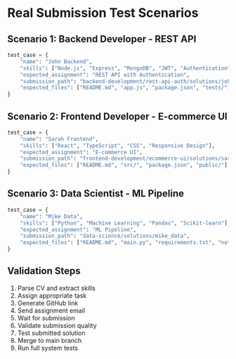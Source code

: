 # Real Submission Test Scenarios

## Scenario 1: Backend Developer - REST API
```python
test_case = {
    "name": "John Backend",
    "skills": ["Node.js", "Express", "MongoDB", "JWT", "Authentication"],
    "expected_assignment": "REST API with Authentication",
    "submission_path": "backend-development/rest-api-auth/solutions/john_backend",
    "expected_files": ["README.md", "app.js", "package.json", "tests/"]
}
```

## Scenario 2: Frontend Developer - E-commerce UI
```python
test_case = {
    "name": "Sarah Frontend", 
    "skills": ["React", "TypeScript", "CSS", "Responsive Design"],
    "expected_assignment": "E-commerce UI",
    "submission_path": "frontend-development/ecommerce-ui/solutions/sarah_frontend",
    "expected_files": ["README.md", "src/", "package.json", "public/"]
}
```

## Scenario 3: Data Scientist - ML Pipeline
```python
test_case = {
    "name": "Mike Data",
    "skills": ["Python", "Machine Learning", "Pandas", "Scikit-learn"],
    "expected_assignment": "ML Pipeline", 
    "submission_path": "data-science/solutions/mike_data",
    "expected_files": ["README.md", "main.py", "requirements.txt", "notebooks/"]
}
```

## Validation Steps
1. Parse CV and extract skills
2. Assign appropriate task
3. Generate GitHub link
4. Send assignment email
5. Wait for submission
6. Validate submission quality
7. Test submitted solution
8. Merge to main branch
9. Run full system tests
